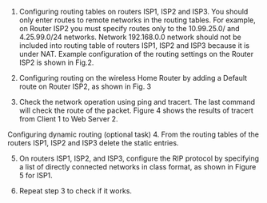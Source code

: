 1. Configuring routing tables on routers ISP1, ISP2 and ISP3. You should only enter routes to remote networks in the routing tables. For example, on Router ISP2 you must specify routes only to the 10.99.25.0/ and 4.25.99.0/24 networks. Network 192.168.0.0 network should not be included into routing table of routers ISP1, ISP2 and ISP3 because it is under NAT. Example configuration of the routing settings on the Router ISP2 is shown in Fig.2.

2. Configuring routing on the wireless Home Router by adding a Default route on Router ISP2, as shown in Fig. 3

3. Check the network operation using ping and tracert.
The last command will check the route of the packet. Figure 4 shows the results of tracert from Client 1 to Web Server 2.

Configuring dynamic routing (optional task)
4. From the routing tables of the routers ISP1, ISP2 and ISP3 delete the static entries.

5. On routers ISP1, ISP2, and ISP3, configure the RIP protocol by specifying a list of directly connected networks in class format, as shown in Figure 5 for ISP1.

6. Repeat step 3 to check if it works.

